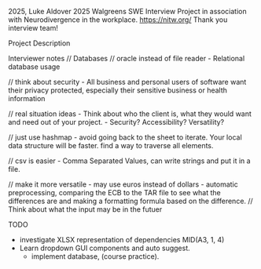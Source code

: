 2025, Luke Aldover
2025 Walgreens SWE Interview Project in association with Neurodivergence in the workplace. https://nitw.org/
Thank you interview team!

Project Description




Interviewer notes
// Databases
  // oracle instead of file reader
    - Relational database usage

// think about security
    - All business and personal users of software want their privacy protected, especially their sensitive business or health information 

// real situation ideas
    - Think about who the client is, what they would want and need out of your project. 
        - Security? Accessibility? Versatility?

// just use hashmap 
    - avoid going back to the sheet to iterate. Your local data structure will be faster. find a way to traverse all elements.

// csv is easier
    - Comma Separated Values, can write strings and put it in a file.

// make it more versatile
      - may use euros instead of dollars
      - automatic preprocessing, comparing the ECB to the TAR file to see what the differences are and making a formatting formula based on the difference.
// Think about what the input may be in the futuer



TODO
- investigate XLSX representation of dependencies MID(A3, 1, 4)
- Learn dropdown GUI components and auto suggest.
    - implement database, (course practice).

